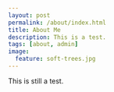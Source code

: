 ```yaml
---
layout: post
permalink: /about/index.html
title: About Me
description: This is a test.
tags: [about, admin]
image:
  feature: soft-trees.jpg
---
```


This is still a test.
